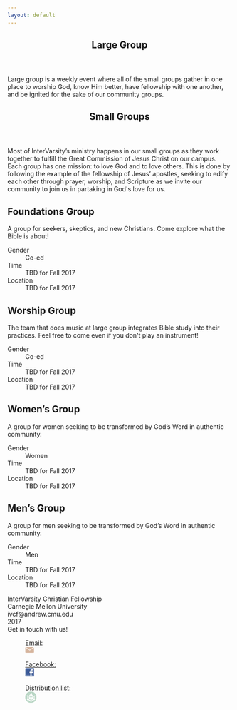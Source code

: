 ```yaml
---
layout: default
---
```


<article class="groupspage">
	<header class="sectionheader">
		<h1>Large Group</h1>
	</header>
	<p>
		Large group is a weekly event where all of the small groups gather in one place to
		worship God, know Him better, have fellowship with one another, and be
		ignited for the sake of our community groups.
	</p>
</article>
<article class="groupspage">
	<header class="sectionheader">
		<h1>Small Groups</h1>
	</header>
	<p>
	Most of InterVarsity&rsquo;s ministry happens in our small groups as they
	work together to fulfill the Great Commission of Jesus Christ
	on our campus. Each group has one mission: to love God and to love others.
	This is done by following the example of the fellowship of Jesus&rsquo; apostles,
    	seeking to edify each other through prayer, worship, and 
	Scripture as we invite our community to join us in partaking in God's love
	for us.
    	</p>
     	<div class="cogs">
     	<div class="tricolumn">
     	<div class="smallgroup">
     <h2>Foundations Group</h2>
     <p>A group for seekers, skeptics, and new Christians. Come explore what the Bible is about!</p>
     <dl>
     <dt>Gender</dt>
     <dd>Co-ed</dd>
     <!--<dt>Leaders</dt>
     <dd><a href="mailto:kss1@andrew.cmu.edu" target="_blank">Katelyn Smith</a> &amp; <a href="mailto:jiliao@andrew.cmu.edu" target="_blank">Jenny Liao</a></dd>-->
     <dt>Time</dt>
     <dd>TBD for Fall 2017</dd>
     <dt>Location</dt>
     <dd>TBD for Fall 2017</dd>
     </dl>
     </div>
     </div>
     <div class="tricolumn">
     <div class="smallgroup">
     <h2>Worship Group</h2>
     <p>The team that does music at large group integrates Bible study into their practices. Feel free to come even if you don't play an instrument!</p>
     <dl>
     <dt>Gender</dt>
     <dd>Co-ed</dd>
     <!--<dt>Leaders</dt>
     <dd><a href="mailto:dwise@andrew.cmu.edu" target="_blank">David Wise</a> &amp; <a href="mailto:johnwenl@andrew.cmu.edu" target="_blank">John Lee</a></dd>-->
     <dt>Time</dt>
     <dd>TBD for Fall 2017</dd>
     <dt>Location</dt>
     <dd>TBD for Fall 2017</dd>
     </dl>
     </div>
     </div>
     <div class="tricolumn">
     <div class="smallgroup">
     <h2>Women&rsquo;s Group</h2>
     <p>A group for women seeking to be transformed by God&rsquo;s Word in authentic community.</p>
     <dl>
     <dt>Gender</dt>
     <dd>Women</dd>
     <!--<dt>Leaders</dt>
     <dd><a href="mailto:ahoar@andrew.cmu.edu" target="_blank">Anna Hoar</a> &amp; <a href="mailto:ocr@andrew.cmu.edu" target="_blank">Olivia Roy</a></dd>-->
     <dt>Time</dt>
     <dd>TBD for Fall 2017</dd>
     <dt>Location</dt>
     <dd>TBD for Fall 2017</dd>
     </dl>
     </div>
     </div>
     <div class="tricolumn">
     <div class="smallgroup">
     <h2>Men&rsquo;s Group</h2>
     <p>A group for men seeking to be transformed by God&rsquo;s Word in authentic community.</p>
     <dl>
     <dt>Gender</dt>
     <dd>Men</dd>
     <!--<dt>Leaders</dt>
     <dd><a href="mailto:sseow@andrew.cmu.edu" target="_blank">Stanley Seow</a> &amp; <a href="mailto:chuang_xue_an@yahoo.com.sg" target="_blank">Xue An Chuang</a></dd>-->
     <dt>Time</dt>
     <dd>TBD for Fall 2017</dd>
     <dt>Location</dt>
     <dd>TBD for Fall 2017</dd>
     </dl>
     </div>
     </div>
     </div>
     </article>
     <footer class="footer">
     <div class="footercontent">
     <div class="contactinfo">
     InterVarsity Christian Fellowship<br />
     Carnegie Mellon University<br />
     ivcf@andrew.cmu.edu<br />
     2017
     </div>
     <div class="contactlinks">
     <div class="contactblurb">Get in touch with us!</div>
     <div class="icons">
     <a href="mailto:ivcf@andrew.cmu.edu" target="_blank">
     <figure id="email">
     <figcaption>Email:</figcaption>
     <img src="images/email_icon.png" />
     </figure>
     </a>
     <a href="https://www.facebook.com/groups/232779310089197/" target="_blank">
     <figure id="facebook">
     <figcaption>Facebook:</figcaption>
     <img src="images/fb_icon.jpg" />
     </figure>
     </a>
     <a href="https://lists.andrew.cmu.edu/mailman/listinfo/ivcf-misc" target="_blank">
     <figure id="dlist">
     <figcaption>Distribution list:</figcaption>
     <img src="images/dlist_icon.png" />
     </figure>
     </a>
     </div>
     </div>
     </div>
     </footer>
     <script>
     (function(i,s,o,g,r,a,m){i['GoogleAnalyticsObject']=r;i[r]=i[r]||function(){
      (i[r].q=i[r].q||[]).push(arguments)},i[r].l=1*new Date();a=s.createElement(o),
      m=s.getElementsByTagName(o)[0];a.async=1;a.src=g;m.parentNode.insertBefore(a,m)
      })(window,document,'script','//www.google-analytics.com/analytics.js','ga');

ga('create', 'UA-54044080-1', 'auto');
ga('send', 'pageview');
</script>
